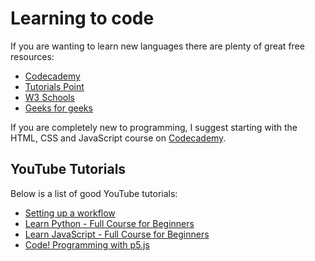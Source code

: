 # Learning to code

If you are wanting to learn new languages there are plenty of great free resources:

-   [Codecademy](https://www.codecademy.com)
-   [Tutorials Point](https://www.tutorialspoint.com/index.htm)
-   [W3 Schools](https://www.w3schools.com)
-   [Geeks for geeks](https://www.geeksforgeeks.org)

If you are completely new to programming, I suggest starting with the HTML, CSS and JavaScript course on [Codecademy](https://www.codecademy.com).

## YouTube Tutorials

Below is a list of good YouTube tutorials:

-   [Setting up a workflow](https://www.youtube.com/playlist?list=PLRqwX-V7Uu6Zu_uqEA6NqhLzKLACwU74X)
-   [Learn Python - Full Course for Beginners](https://www.youtube.com/watch?v=rfscVS0vtbw&list=PLWKjhJtqVAblfum5WiQblKPwIbqYXkDoC&index=2)
-   [Learn JavaScript - Full Course for Beginners](https://www.youtube.com/watch?v=PkZNo7MFNFg&list=PLWKjhJtqVAblfum5WiQblKPwIbqYXkDoC&index=3)
-   [Code! Programming with p5.js](https://www.youtube.com/playlist?list=PLRqwX-V7Uu6Zy51Q-x9tMWIv9cueOFTFA)
